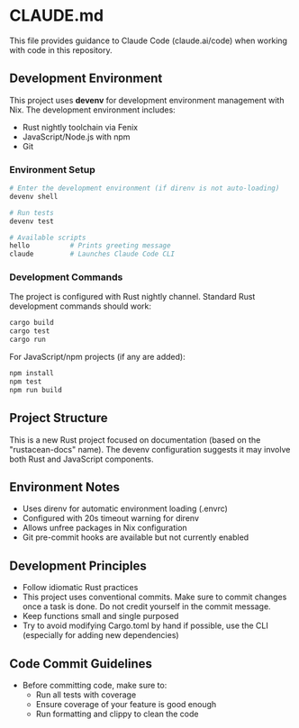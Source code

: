# CLAUDE.md

This file provides guidance to Claude Code (claude.ai/code) when working with code in this repository.

## Development Environment

This project uses **devenv** for development environment management with Nix. The development environment includes:

- Rust nightly toolchain via Fenix
- JavaScript/Node.js with npm
- Git

### Environment Setup

```bash
# Enter the development environment (if direnv is not auto-loading)
devenv shell

# Run tests
devenv test

# Available scripts
hello          # Prints greeting message
claude         # Launches Claude Code CLI
```

### Development Commands

The project is configured with Rust nightly channel. Standard Rust development commands should work:

```bash
cargo build
cargo test
cargo run
```

For JavaScript/npm projects (if any are added):
```bash
npm install
npm test
npm run build
```

## Project Structure

This is a new Rust project focused on documentation (based on the "rustacean-docs" name). The devenv configuration suggests it may involve both Rust and JavaScript components.

## Environment Notes

- Uses direnv for automatic environment loading (.envrc)
- Configured with 20s timeout warning for direnv
- Allows unfree packages in Nix configuration
- Git pre-commit hooks are available but not currently enabled

## Development Principles

- Follow idiomatic Rust practices
- This project uses conventional commits. Make sure to commit changes once a task is done. Do not credit yourself in the commit message.
- Keep functions small and single purposed
- Try to avoid modifying Cargo.toml by hand if possible, use the CLI (especially for adding new dependencies)

## Code Commit Guidelines

- Before committing code, make sure to:
  - Run all tests with coverage
  - Ensure coverage of your feature is good enough
  - Run formatting and clippy to clean the code